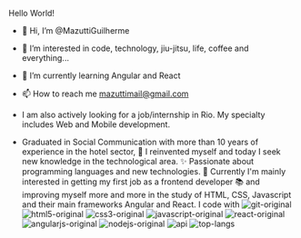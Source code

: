 Hello World!
- 👋 Hi, I’m @MazuttiGuilherme
- 👀 I’m interested in code, technology, jiu-jitsu, life, coffee and everything...
- 🌱 I’m currently learning Angular and React
- 📫 How to reach me mazuttimail@gmail.com
- I am also actively looking for a job/internship in Rio. My specialty includes Web and Mobile development.

- Graduated in Social Communication with more than 10 years of experience in the hotel sector, 
🎲 I reinvented myself and today I seek new knowledge in the technological area. 
✨ Passionate about programming languages ​​and new technologies. 
🎯 Currently I'm mainly interested in getting my first job as a frontend developer 
📚 and improving myself more and more in the study of HTML, CSS, Javascript 
and their main frameworks Angular and React.
I code with
![git-original](https://github.com/MazuttiGuilherme/MazuttiGuilherme/assets/91494392/b2a24029-0534-4a80-bfbe-30fd3672502b)
![html5-original](https://github.com/MazuttiGuilherme/MazuttiGuilherme/assets/91494392/76588fb8-21d4-49f2-adc1-b8a758c70401)
![css3-original](https://github.com/MazuttiGuilherme/MazuttiGuilherme/assets/91494392/c305b992-9504-4a65-b774-65f21c329388)
![javascript-original](https://github.com/MazuttiGuilherme/MazuttiGuilherme/assets/91494392/91677967-66a0-4b6d-8a61-de4333d368be)
![react-original](https://github.com/MazuttiGuilherme/MazuttiGuilherme/assets/91494392/a3322bf7-9846-4fd4-83a2-341bd033c4b3)
![angularjs-original](https://github.com/MazuttiGuilherme/MazuttiGuilherme/assets/91494392/9c6be122-17e5-4c61-8904-ef4283e03202)
![nodejs-original](https://github.com/MazuttiGuilherme/MazuttiGuilherme/assets/91494392/21a9fe03-5667-4075-ad55-6dee078b3d41)
![api](https://github.com/MazuttiGuilherme/MazuttiGuilherme/assets/91494392/53baf9b7-ab5f-4ada-ba9f-fbc2c4aea537)
![top-langs](https://github.com/MazuttiGuilherme/MazuttiGuilherme/assets/91494392/215cb8b7-ab6d-45c0-8a2c-e6db752d8480)
